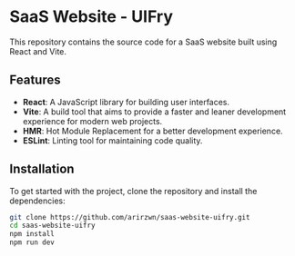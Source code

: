 # SaaS Website - UIFry

This repository contains the source code for a SaaS website built using React and Vite.

## Features

- **React**: A JavaScript library for building user interfaces.
- **Vite**: A build tool that aims to provide a faster and leaner development experience for modern web projects.
- **HMR**: Hot Module Replacement for a better development experience.
- **ESLint**: Linting tool for maintaining code quality.

## Installation

To get started with the project, clone the repository and install the dependencies:

```sh
git clone https://github.com/arirzwn/saas-website-uifry.git
cd saas-website-uifry
npm install
npm run dev
